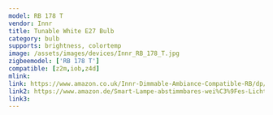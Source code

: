 ```yaml
---
model: RB 178 T
vendor: Innr
title: Tunable White E27 Bulb
category: bulb
supports: brightness, colortemp
image: /assets/images/devices/Innr_RB_178_T.jpg
zigbeemodel: ['RB 178 T']
compatible: [z2m,iob,z4d]
mlink: 
link: https://www.amazon.co.uk/Innr-Dimmable-Ambiance-Compatible-RB/dp/B0758HL9FY
link2: https://www.amazon.de/Smart-Lampe-abstimmbares-wei%C3%9Fes-Licht/dp/B0758HL9FY
link3: 
---
```

